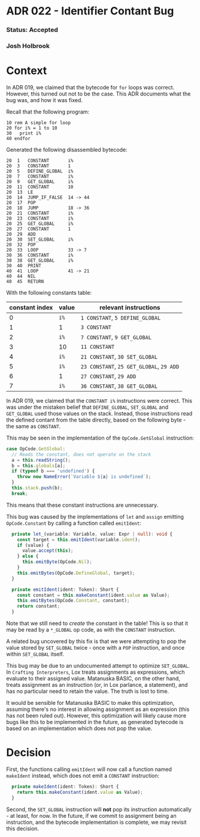 # ADR 022 - Identifier Contant Bug

### Status: Accepted

### Josh Holbrook

# Context

In ADR 019, we claimed that the bytecode for `for` loops was correct. However, this turned out not to be the case. This ADR documents what the bug was, and how it was fixed.

Recall that the following program:

```basic
10 rem A simple for loop
20 for i% = 1 to 10
30   print i%
40 endfor
```

Generated the following disassembled bytecode:

```
20  1   CONSTANT       i%
20  3   CONSTANT       1
20  5   DEFINE_GLOBAL  i%
20  7   CONSTANT       i%
20  9   GET_GLOBAL     i%
20  11  CONSTANT       10
20  13  LE
20  14  JUMP_IF_FALSE  14 -> 44
20  17  POP
20  18  JUMP           18 -> 36
20  21  CONSTANT       i%
20  23  CONSTANT       i%
20  25  GET_GLOBAL     i%
20  27  CONSTANT       1
20  29  ADD
20  30  SET_GLOBAL     i%
20  32  POP
20  33  LOOP           33 -> 7
30  36  CONSTANT       i%
30  38  GET_GLOBAL     i%
30  40  PRINT
40  41  LOOP           41 -> 21
40  44  NIL
40  45  RETURN
```

With the following constants table:

| constant index | value | relevant instructions                    |
| -------------- | ----- | ---------------------------------------- |
| 0              | `i%`  | `1 CONSTANT`, `5 DEFINE_GLOBAL`          |
| 1              | 1     | `3 CONSTANT`                             |
| 2              | `i%`  | `7 CONSTANT`, `9 GET_GLOBAL`             |
| 3              | 10    | `11 CONSTANT`                            |
| 4              | `i%`  | `21 CONSTANT`, `30 SET_GLOBAL`           |
| 5              | `i%`  | `23 CONSTANT`, `25 GET_GLOBAL`, `29 ADD` |
| 6              | 1     | `27 CONSTANT`, `29 ADD`                  |
| 7              | `i%`  | `36 CONSTANT`, `38 GET_GLOBAL`           |

In ADR 019, we claimed that the `CONSTANT i%` instructions were correct. This was under the mistaken belief that `DEFINE_GLOBAL`, `SET_GLOBAL` and `GET_GLOBAL` used those values on the stack. Instead, those instructions read the defined contant from the table directly, based on the following byte - the same as `CONSTANT`.

This may be seen in the implementation of the `OpCode.GetGlobal` instruction:

```typescript
case OpCode.GetGlobal:
  // Reads the constant, does not operate on the stack
  a = this.readString();
  b = this.globals[a];
  if (typeof b === 'undefined') {
    throw new NameError(`Variable ${a} is undefined`);
  }
  this.stack.push(b);
  break;
```

This means that these constant instructions are unnecessary.

This bug was caused by the implementations of `let` and `assign` emitting `OpCode.Constant` by calling a function called `emitIdent`:

```typescript
  private let_(variable: Variable, value: Expr | null): void {
    const target = this.emitIdent(variable.ident);
    if (value) {
      value.accept(this);
    } else {
      this.emitByte(OpCode.Nil);
    }
    this.emitBytes(OpCode.DefineGlobal, target);
  }
```

```typescript
  private emitIdent(ident: Token): Short {
    const constant = this.makeConstant(ident.value as Value);
    this.emitBytes(OpCode.Constant, constant);
    return constant;
  }
```

Note that we still need to _create_ the constant in the table! This is so that it may be read by a `*_GLOBAL` op code, as with the `CONSTANT` instruction.

A related bug uncovered by this fix is that we were attempting to pop the value stored by `SET_GLOBAL` twice - once with a `POP` instruction, and once within `SET_GLOBAL` itself.

This bug may be due to an undocumented attempt to optimize `SET_GLOBAL`. In `Crafting Interpreters`, Lox treats assignments as expressions, which evaluate to their assigned value. Matanuska BASIC, on the other hand, treats assignment as an instruction (or, in Lox parlance, a statement), and has no particular need to retain the value. The truth is lost to time.

It would be sensible for Matanuska BASIC to make this optimization, assuming there's no interest in allowing assignment as an expression (this has not been ruled out). However, this optimization will likely cause more bugs like this to be implemented in the future, as generated bytecode is based on an implementation which does not pop the value.

# Decision

First, the functions calling `emitIdent` will now call a function named `makeIdent` instead, which does not emit a `CONSTANT` instruction:


```typescript
  private makeIdent(ident: Token): Short {
    return this.makeConstant(ident.value as Value);
  }
```

Second, the `SET_GLOBAL` instruction will **not** pop its instruction automatically - at least, for now. In the future, if we commit to assignment being an instruction, and the bytecode implementation is complete, we may revisit this decision.
